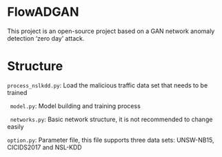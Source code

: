 # FlowADGAN
This project is an open-source project based on a GAN network anomaly detection ‘zero day’ attack.

# Structure
`process_nslkdd.py`: Load the malicious traffic data set that needs to be trained

` model.py`: Model building and training process

` networks.py`:  Basic network structure, it is not recommended to change easily

`option.py`: Parameter file, this file supports three data sets: UNSW-NB15, CICIDS2017 and NSL-KDD
